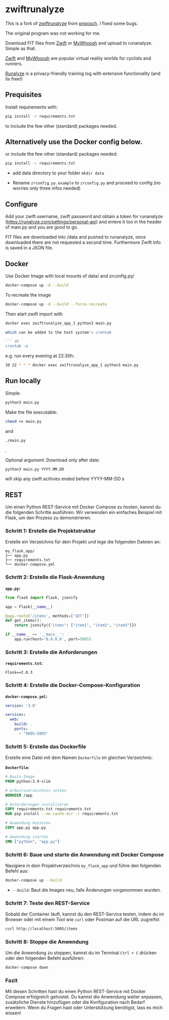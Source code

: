 # zwiftrunalyze
This is a fork of [zwiftrunalyze](https://github.com/pnposch/zwiftrunalyze) from [pnposch](https://github.com/pnposch). I fixed some bugs.

The original program was not working for me. 

Download FIT files from [Zwift](www.zwift.com) or [MyWhoosh](www.mywhoosh.com) and upload to runanalyze. Simple as that.

[Zwift](www.zwift.com) and [MyWhoosh](www.mywhoosh.com) are popular virtual reality worlds for cyclists and runners.

[Runalyze](www.runalyze.com) is a privacy-friendly training log with extensive functionality (and its free!)

## Prequisites
Install requirements with:

``` sh
pip install -r requirements.txt
```
to include the few other (standard) packages needed.

## Alternatively use the Docker config below.

or include the few other (standard) packages needed:
``` sh
pip install -r requirements.txt 
```

- add data directory to your folder ``` mkdir data ```

- Rename ```zrconfig.py.example``` to ``` zrconfig.py ``` and proceed to config (no worries only three infos needed)


## Configure
Add your zwift username, zwift password and obtain a token for runanalyze (https://runalyze.com/settings/personal-api) and entere it too in the header of main.py and you are good to go. 

FIT files are downloaded into /data and pushed to runanalyze, once downloaded there are not requested a second time. Furthermore Zwift info is saved in a JSON file.

## Docker
Use Docker Image with local mounts of data/ and zrconfig.py/

``` sh
docker-compose up -d --build
```

To recreate the image 

``` sh
docker-compose up -d --build --force-recreate
```

Then start zwift import with

``` sh
docker exec zwiftrunalyze_app_1 python3 main.py

which can be added to the host system's crontab

``` sh
crontab -e
```

e.g. run every evening at 22:30h:

``` sh
30 22 * * * docker exec zwiftrunalyze_app_1 python3 main.py
```

## Run locally
Simple: 

``` sh
python3 main.py
``` 
Make the file executable: 

``` sh
chmod +x main.py
```
and

``` sh
./main.py
```
.

Optional argument: Download only after date:
``` sh
python3 main.py YYYY.MM.DD
```
will skip any zwift acitivies ended before YYYY-MM-DD
s

## REST

Um einen Python REST-Service mit Docker Compose zu hosten, kannst du die folgenden Schritte ausführen. Wir verwenden ein einfaches Beispiel mit Flask, um den Prozess zu demonstrieren.

### Schritt 1: Erstelle die Projektstruktur

Erstelle ein Verzeichnis für dein Projekt und lege die folgenden Dateien an:

```
my_flask_app/
├── app.py
├── requirements.txt
└── docker-compose.yml
```

### Schritt 2: Erstelle die Flask-Anwendung

**`app.py`:**

```python
from flask import Flask, jsonify

app = Flask(__name__)

@app.route('/items', methods=['GET'])
def get_items():
    return jsonify({"items": ["item1", "item2", "item3"]})

if __name__ == '__main__':
    app.run(host='0.0.0.0', port=5005)
```

### Schritt 3: Erstelle die Anforderungen

**`requirements.txt`:**

```
Flask==2.0.3
```

### Schritt 4: Erstelle die Docker-Compose-Konfiguration

**`docker-compose.yml`:**

```yaml
version: '3.8'

services:
  web:
    build: .
    ports:
      - "5005:5005"
```

### Schritt 5: Erstelle das Dockerfile

Erstelle eine Datei mit dem Namen `Dockerfile` im gleichen Verzeichnis:

**`Dockerfile`:**

```dockerfile
# Basis-Image
FROM python:3.9-slim

# Arbeitsverzeichnis setzen
WORKDIR /app

# Anforderungen installieren
COPY requirements.txt requirements.txt
RUN pip install --no-cache-dir -r requirements.txt

# Anwendung kopieren
COPY app.py app.py

# Anwendung starten
CMD ["python", "app.py"]
```

### Schritt 6: Baue und starte die Anwendung mit Docker Compose

Navigiere in dein Projektverzeichnis `my_flask_app` und führe den folgenden Befehl aus:

```bash
docker-compose up --build
```

- `--build`: Baut die Images neu, falls Änderungen vorgenommen wurden.

### Schritt 7: Teste den REST-Service

Sobald der Container läuft, kannst du den REST-Service testen, indem du im Browser oder mit einem Tool wie `curl` oder Postman auf die URL zugreifst:

```bash
curl http://localhost:5005/items
```

### Schritt 8: Stoppe die Anwendung

Um die Anwendung zu stoppen, kannst du im Terminal `Ctrl + C` drücken oder den folgenden Befehl ausführen:

```bash
docker-compose down
```

### Fazit

Mit diesen Schritten hast du einen Python REST-Service mit Docker Compose erfolgreich gehostet. Du kannst die Anwendung weiter anpassen, zusätzliche Dienste hinzufügen oder die Konfiguration nach Bedarf erweitern. Wenn du Fragen hast oder Unterstützung benötigst, lass es mich wissen!